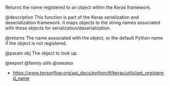 Returns the name registered to an object within the Keras framework.

@description
This function is part of the Keras serialization and deserialization
framework. It maps objects to the string names associated with those objects
for serialization/deserialization.

@returns
The name associated with the object, or the default Python name if the
object is not registered.

@param obj The object to look up.

@export
@family utils
@seealso
+ <https://www.tensorflow.org/api_docs/python/tf/keras/utils/get_registered_name>
